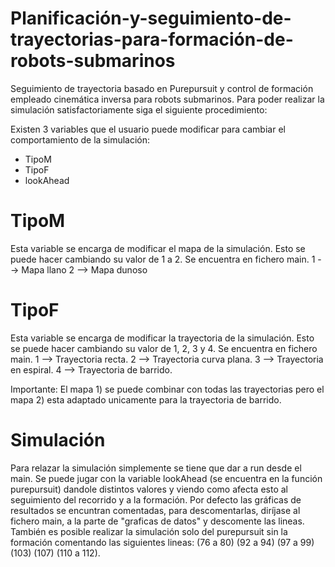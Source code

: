 # Planificación-y-seguimiento-de-trayectorias-para-formación-de-robots-submarinos
Seguimiento de trayectoria basado en Purepursuit y control de formación empleado cinemática inversa para robots submarinos. Para poder realizar la simulación satisfactoriamente siga el siguiente procedimiento:

Existen 3 variables que el usuario puede modificar para cambiar el comportamiento de la simulación:
+ TipoM 
+ TipoF
+ lookAhead

# TipoM
Esta variable se encarga de modificar el mapa de la simulación. Esto se puede hacer cambiando su valor de 1 a 2. Se encuentra en fichero main.
1 --> Mapa llano
2 --> Mapa dunoso

# TipoF
Esta variable se encarga de modificar la trayectoria de la simulación. Esto se puede hacer cambiando su valor de 1, 2, 3 y 4. Se encuentra en fichero main.
1 --> Trayectoria recta.
2 --> Trayectoria curva plana.
3 --> Trayectoria en espiral.
4 --> Trayectoria de barrido. 

Importante: El mapa 1) se puede combinar con todas las trayectorias pero el mapa 2) esta adaptado unicamente para la trayectoria de barrido.

# Simulación
Para relazar la simulación simplemente se tiene que dar a run desde el main. Se puede jugar con la variable lookAhead (se encuentra en la función purepursuit) dandole distintos valores y viendo como afecta esto al seguimiento del recorrido y a la formación. Por defecto las gráficas de resultados se encuntran comentadas, para descomentarlas, diríjase al fichero main, a la parte de "graficas de datos" y descomente las lineas. También es posible realizar la simulación solo del purepursuit sin la formación comentando las siguientes lineas: (76 a 80) (92 a 94) (97 a 99) (103) (107) (110 a 112).
